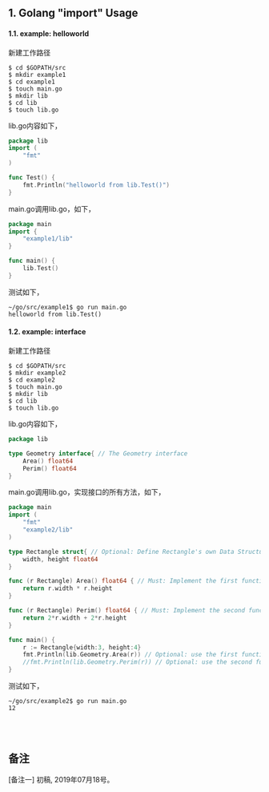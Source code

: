 ## 1. Golang "import" Usage

#### 1.1. example: helloworld

新建工作路径

```shell
$ cd $GOPATH/src
$ mkdir example1
$ cd example1
$ touch main.go
$ mkdir lib
$ cd lib
$ touch lib.go
```

lib.go内容如下，

```go
package lib
import (
    "fmt"
)

func Test() {
    fmt.Println("helloworld from lib.Test()")
}
```

main.go调用lib.go，如下，
```go
package main
import {
    "example1/lib"
}

func main() {
    lib.Test()
}
```

测试如下，

```shell
~/go/src/example1$ go run main.go
helloworld from lib.Test()
```



#### 1.2. example: interface 

新建工作路径

```shell
$ cd $GOPATH/src
$ mkdir example2
$ cd example2
$ touch main.go
$ mkdir lib
$ cd lib
$ touch lib.go
```

lib.go内容如下，

```go
package lib

type Geometry interface{ // The Geometry interface
    Area() float64
    Perim() float64
}
```

main.go调用lib.go，实现接口的所有方法，如下，

```go
package main
import (
    "fmt"
    "example2/lib"
)

type Rectangle struct{ // Optional: Define Rectangle's own Data Structure
    width, height float64
}

func (r Rectangle) Area() float64 { // Must: Implement the first function of the interface
    return r.width * r.height
}

func (r Rectangle) Perim() float64 { // Must: Implement the second function of the interface
    return 2*r.width + 2*r.height
}

func main() {
    r := Rectangle{width:3, height:4}
    fmt.Println(lib.Geometry.Area(r)) // Optional: use the first function of the interface
    //fmt.Println(lib.Geometry.Perim(r)) // Optional: use the second function of the interface
}
```

测试如下，

```shell
~/go/src/example2$ go run main.go
12
```

<br />
<br />

## 备注
[备注一] 初稿, 2019年07月18号。